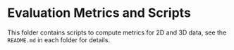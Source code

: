 # Evaluation Metrics and Scripts

This folder contains scripts to compute metrics for 2D and 3D data, see the `README.md` in each folder for details.
